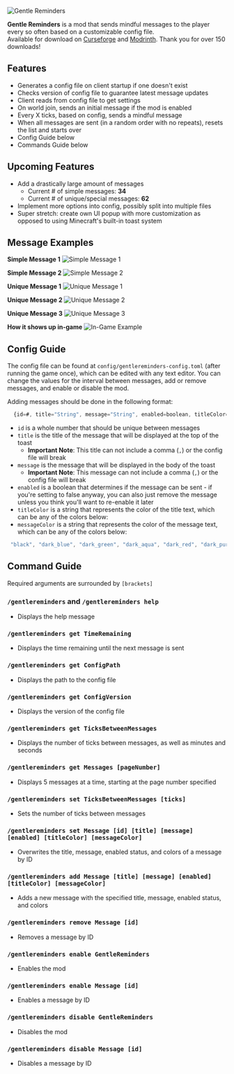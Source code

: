 ![Gentle Reminders](https://i.imgur.com/7Gk5WGY.png)  

**Gentle Reminders** is a mod that sends mindful messages to the player every so often based on a customizable config file.  
Available for download on [Curseforge](https://www.curseforge.com/minecraft/mc-mods/gentlereminders) and [Modrinth](https://modrinth.com/mod/gentlereminders). Thank you for over 150 downloads!   

## Features  
  
- Generates a config file on client startup if one doesn't exist
- Checks version of config file to guarantee latest message updates
- Client reads from config file to get settings
- On world join, sends an initial message if the mod is enabled
- Every X ticks, based on config, sends a mindful message
- When all messages are sent (in a random order with no repeats), resets the list and starts over
- Config Guide below
- Commands Guide below

## Upcoming Features
- Add a drastically large amount of messages
  - Current # of simple messages: **34**
  - Current # of unique/special messages: **62**
- Implement more options into config, possibly split into multiple files
- Super stretch: create own UI popup with more customization as opposed to using Minecraft's built-in toast system

## Message Examples  
  
**Simple Message 1**
![Simple Message 1](https://i.imgur.com/sKQtWIa.png)  
  
**Simple Message 2**
![Simple Message 2](https://i.imgur.com/0MAaaIN.png)  
  
**Unique Message 1**
![Unique Message 1](https://i.imgur.com/qx95uVV.png)

**Unique Message 2**
![Unique Message 2](https://i.imgur.com/sSVDy18.png)

**Unique Message 3**
![Unique Message 3](https://i.imgur.com/1qbRo5u.png)

**How it shows up in-game**
![In-Game Example](https://i.imgur.com/5GP3yGw.png)
  
## Config Guide  
  
The config file can be found at `config/gentlereminders-config.toml` (after running the game once), which can be edited with any text editor. You can change the values for the interval between messages, add or remove messages, and enable or disable the mod.   
  
Adding messages should be done in the following format:
```js
  {id=#, title="String", message="String", enabled=boolean, titleColor="String", messageColor="String"},
```
- `id` is a whole number that should be unique between messages  
- `title` is the title of the message that will be displayed at the top of the toast  
  - **Important Note**: This title can not include a comma (`,`) or the config file will break
- `message` is the message that will be displayed in the body of the toast 
  - **Important Note**: This message can not include a comma (`,`) or the config file will break
- `enabled` is a boolean that determines if the message can be sent - if you're setting to false anyway, you can also just remove the message unless you think you'll want to re-enable it later
- `titleColor` is a string that represents the color of the title text, which can be any of the colors below:
- `messageColor` is a string that represents the color of the message text, which can be any of the colors below:
```js
 "black", "dark_blue", "dark_green", "dark_aqua", "dark_red", "dark_purple", "gold", "gray", "dark_gray", "blue", "green", "aqua", "red", "light_purple", "yellow", "white"
```

## Command Guide
Required arguments are surrounded by `[brackets]`  

### `/gentlereminders` and `/gentlereminders help`
- Displays the help message

### `/gentlereminders get TimeRemaining`
- Displays the time remaining until the next message is sent

### `/gentlereminders get ConfigPath`
- Displays the path to the config file

### `/gentlereminders get ConfigVersion`
- Displays the version of the config file

### `/gentlereminders get TicksBetweenMessages`
- Displays the number of ticks between messages, as well as minutes and seconds

### `/gentlereminders get Messages [pageNumber]`
- Displays 5 messages at a time, starting at the page number specified

### `/gentlereminders set TicksBetweenMessages [ticks]`
- Sets the number of ticks between messages

### `/gentlereminders set Message [id] [title] [message] [enabled] [titleColor] [messageColor]`
- Overwrites the title, message, enabled status, and colors of a message by ID

### `/gentlereminders add Message [title] [message] [enabled] [titleColor] [messageColor]`
- Adds a new message with the specified title, message, enabled status, and colors

### `/gentlereminders remove Message [id]`
- Removes a message by ID

### `/gentlereminders enable GentleReminders`
- Enables the mod

### `/gentlereminders enable Message [id]`
- Enables a message by ID

### `/gentlereminders disable GentleReminders`
- Disables the mod

### `/gentlereminders disable Message [id]`
- Disables a message by ID
